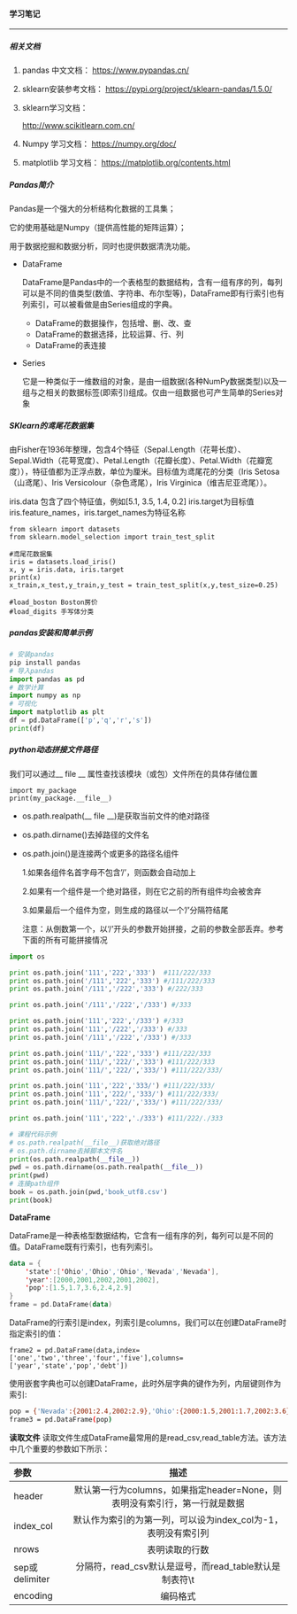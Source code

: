 #### 学习笔记

------

##### 相关文档

1. pandas 中文文档：
   https://www.pypandas.cn/

2. sklearn安装参考文档：
   https://pypi.org/project/sklearn-pandas/1.5.0/

3. sklearn学习文档：

   http://www.scikitlearn.com.cn/

4. Numpy 学习文档：
   https://numpy.org/doc/

5. matplotlib 学习文档：
   https://matplotlib.org/contents.html

##### Pandas简介

Pandas是一个强大的分析结构化数据的工具集；

它的使用基础是Numpy（提供高性能的矩阵运算）；

用于数据挖掘和数据分析，同时也提供数据清洗功能。

- DataFrame

  DataFrame是Pandas中的一个表格型的数据结构，含有一组有序的列，每列可以是不同的值类型(数值、字符串、布尔型等)，DataFrame即有行索引也有列索引，可以被看做是由Series组成的字典。

  - DataFrame的数据操作，包括增、删、改、查
  - DataFrame的数据选择，比较运算、行、列
  - DataFrame的表连接

- Series

  它是一种类似于一维数组的对象，是由一组数据(各种NumPy数据类型)以及一组与之相关的数据标签(即索引)组成。仅由一组数据也可产生简单的Series对象

##### SKlearn的鸢尾花数据集

由Fisher在1936年整理，包含4个特征（Sepal.Length（花萼长度）、Sepal.Width（花萼宽度）、Petal.Length（花瓣长度）、Petal.Width（花瓣宽度）），特征值都为正浮点数，单位为厘米。目标值为鸢尾花的分类（Iris Setosa（山鸢尾）、Iris Versicolour（杂色鸢尾），Iris Virginica（维吉尼亚鸢尾））。

iris.data 包含了四个特征值，例如[5.1, 3.5, 1.4, 0.2]
iris.target为目标值
iris.feature_names，iris.target_names为特征名称

```
from sklearn import datasets
from sklearn.model_selection import train_test_split

#鸢尾花数据集
iris = datasets.load_iris()
x, y = iris.data, iris.target
print(x)
x_train,x_test,y_train,y_test = train_test_split(x,y,test_size=0.25)

#load_boston Boston房价
#load_digits 手写体分类
```

##### pandas安装和简单示例

```python
# 安装pandas
pip install pandas
# 导入pandas
import pandas as pd
# 数学计算
import numpy as np
# 可视化
import matplotlib as plt
df = pd.DataFrame(['p','q','r','s'])
print(df)
```

##### python动态拼接文件路径

我们可以通过__ file __ 属性查找该模块（或包）文件所在的具体存储位置

```
import my_package
print(my_package.__file__)
```

- os.path.realpath(__ file __)是获取当前文件的绝对路径

- os.path.dirname()去掉路径的文件名

- os.path.join()是连接两个或更多的路径名组件

  1.如果各组件名首字母不包含’/’，则函数会自动加上

  2.如果有一个组件是一个绝对路径，则在它之前的所有组件均会被舍弃

  3.如果最后一个组件为空，则生成的路径以一个’/’分隔符结尾

  注意：从倒数第一个，以‘/’开头的参数开始拼接，之前的参数全部丢弃。参考下面的所有可能拼接情况

```python
import os

print os.path.join('111','222','333')  #111/222/333
print os.path.join('/111','222','333') #/111/222/333
print os.path.join('/111','/222','333') #/222/333

print os.path.join('/111','/222','/333') #/333

print os.path.join('111','222','/333') #/333
print os.path.join('111','/222','/333') #/333
print os.path.join('/111','/222','/333') #/333

print os.path.join('111/','222','333') #111/222/333
print os.path.join('111/','222/','333') #111/222/333
print os.path.join('111/','222/','333/') #111/222/333/

print os.path.join('111','222','333/') #111/222/333/
print os.path.join('111','222/','333/') #111/222/333/
print os.path.join('111/','222/','333/') #111/222/333/

print os.path.join('111','222','./333') #111/222/./333
```

```python
# 课程代码示例
# os.path.realpath(__file__)获取绝对路径
# os.path.dirname去掉脚本文件名
print(os.path.realpath(__file__))
pwd = os.path.dirname(os.path.realpath(__file__))
print(pwd)
# 连接path组件
book = os.path.join(pwd,'book_utf8.csv')
print(book)
```

**DataFrame**

DataFrame是一种表格型数据结构，它含有一组有序的列，每列可以是不同的值。DataFrame既有行索引，也有列索引。

```kotlin
data = {
    'state':['Ohio','Ohio','Ohio','Nevada','Nevada'],
    'year':[2000,2001,2002,2001,2002],
    'pop':[1.5,1.7,3.6,2.4,2.9]
}
frame = pd.DataFrame(data)
```

DataFrame的行索引是index，列索引是columns，我们可以在创建DataFrame时指定索引的值：

```tsx
frame2 = pd.DataFrame(data,index=['one','two','three','four','five'],columns=['year','state','pop','debt'])
```

使用嵌套字典也可以创建DataFrame，此时外层字典的键作为列，内层键则作为索引:

```bash
pop = {'Nevada':{2001:2.4,2002:2.9},'Ohio':{2000:1.5,2001:1.7,2002:3.6}}
frame3 = pd.DataFrame(pop)
```

**读取文件**
 读取文件生成DataFrame最常用的是read_csv,read_table方法。该方法中几个重要的参数如下所示：

| 参数           |                             描述                             |
| :------------- | :----------------------------------------------------------: |
| header         | 默认第一行为columns，如果指定header=None，则表明没有索引行，第一行就是数据 |
| index_col      | 默认作为索引的为第一列，可以设为index_col为-1，表明没有索引列 |
| nrows          |                        表明读取的行数                        |
| sep或delimiter |    分隔符，read_csv默认是逗号，而read_table默认是制表符\t    |
| encoding       |                           编码格式                           |

